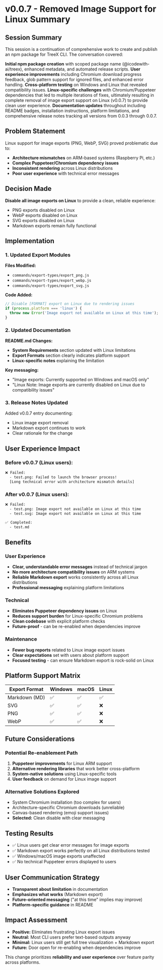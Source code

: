 # v0.0.7 - Removed Image Support for Linux Summary

## Session Summary
This session is a continuation of comprehensive work to create and publish an npm package for TreeX CLI. The conversation covered:

**Initial npm package creation** with scoped package name (@icodewith-ai/treex), enhanced metadata, and automated release scripts. **User experience improvements** including Chromium download progress feedback, glob pattern support for ignored files, and enhanced error handling. **Cross-platform testing** on Windows and Linux that revealed compatibility issues. **Linux-specific challenges** with Chromium/Puppeteer dependencies that led to multiple iterations of fixes, ultimately resulting in complete removal of image export support on Linux (v0.0.7) to provide clean user experience. **Documentation updates** throughout including README badges, installation instructions, platform limitations, and comprehensive release notes tracking all versions from 0.0.3 through 0.0.7.

## Problem Statement
Linux support for image exports (PNG, WebP, SVG) proved problematic due to:
- **Architecture mismatches** on ARM-based systems (Raspberry Pi, etc.)
- **Complex Puppeteer/Chromium dependency issues** 
- **Inconsistent rendering** across Linux distributions
- **Poor user experience** with technical error messages

## Decision Made
**Disable all image exports on Linux** to provide a clean, reliable experience:
- PNG exports disabled on Linux
- WebP exports disabled on Linux  
- SVG exports disabled on Linux
- Markdown exports remain fully functional

## Implementation

### 1. Updated Export Modules
**Files Modified:**
- `commands/export-types/export_png.js`
- `commands/export-types/export_webp.js` 
- `commands/export-types/export_svg.js`

**Code Added:**
```javascript
// Disable [FORMAT] export on Linux due to rendering issues
if (process.platform === 'linux') {
  throw new Error('Image export not available on Linux at this time');
}
```

### 2. Updated Documentation
**README.md Changes:**
- **System Requirements** section updated with Linux limitations
- **Export Formats** section clearly indicates platform support
- **Linux-specific notes** explaining the limitation

**Key messaging:**
- "Image exports: Currently supported on Windows and macOS only"
- "Linux Note: Image exports are currently disabled on Linux due to compatibility issues"

### 3. Release Notes Updated
Added v0.0.7 entry documenting:
- Linux image export removal
- Markdown export continues to work
- Clear rationale for the change

## User Experience Impact

### Before v0.0.7 (Linux users):
```bash
❌ Failed:
  - test.png: Failed to launch the browser process!
  [Long technical error with architecture mismatch details]
```

### After v0.0.7 (Linux users):
```bash
❌ Failed:
  - test.png: Image export not available on Linux at this time
  - test.svg: Image export not available on Linux at this time

✅ Completed:
  - test.md
```

## Benefits

### User Experience
- **Clear, understandable error messages** instead of technical jargon
- **No more architecture compatibility issues** on ARM systems
- **Reliable Markdown export** works consistently across all Linux distributions
- **Professional messaging** explaining platform limitations

### Technical 
- **Eliminates Puppeteer dependency issues** on Linux
- **Reduces support burden** for Linux-specific Chromium problems
- **Clean codebase** with explicit platform checks
- **Future-proof** - can be re-enabled when dependencies improve

### Maintenance
- **Fewer bug reports** related to Linux image export issues
- **Clear expectations** set with users about platform support
- **Focused testing** - can ensure Markdown export is rock-solid on Linux

## Platform Support Matrix

| Export Format | Windows | macOS | Linux |
|---------------|---------|-------|-------|
| Markdown (MD) | ✅ | ✅ | ✅ |
| SVG | ✅ | ✅ | ❌ |
| PNG | ✅ | ✅ | ❌ |
| WebP | ✅ | ✅ | ❌ |

## Future Considerations

### Potential Re-enablement Path
1. **Puppeteer improvements** for Linux ARM support
2. **Alternative rendering libraries** that work better cross-platform
3. **System-native solutions** using Linux-specific tools
4. **User feedback** on demand for Linux image support

### Alternative Solutions Explored
- System Chromium installation (too complex for users)
- Architecture-specific Chromium downloads (unreliable)
- Canvas-based rendering (emoji support issues)
- **Selected:** Clean disable with clear messaging

## Testing Results
- ✅ Linux users get clear error messages for image exports
- ✅ Markdown export works perfectly on all Linux distributions tested
- ✅ Windows/macOS image exports unaffected
- ✅ No technical Puppeteer errors displayed to users

## User Communication Strategy
- **Transparent about limitation** in documentation
- **Emphasizes what works** (Markdown export)
- **Future-oriented messaging** ("at this time" implies may improve)
- **Platform-specific guidance** in README

## Impact Assessment
- **Positive:** Eliminates frustrating Linux export issues
- **Neutral:** Most CLI users prefer text-based outputs anyway
- **Minimal:** Linux users still get full tree visualization + Markdown export
- **Future:** Door open for re-enabling when dependencies improve

This change prioritizes **reliability and user experience** over feature parity across platforms.